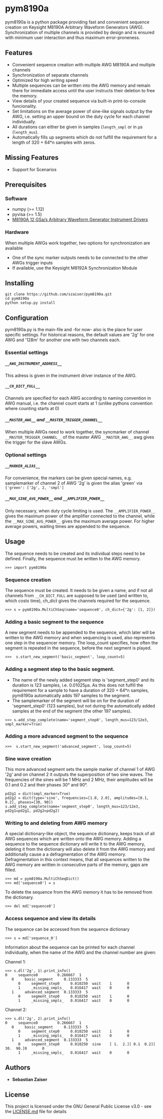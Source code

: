 # pym8190a

pym8190a is a python package providing fast and convenient sequence creation on Keysight M8190A Arbitrary Waveform Generators (AWG). Synchronization of multiple channels is provided by design and is ensured with minimum user interaction and thus maximum error-proneness. 

## Features

* Convenient sequence creation with multiple AWG M8190A and multiple channels
* Synchronization of separate channels 
* Optimized for high writing speed
* Multiple sequences can be written into the AWG memory and remain there for immediate access until the user instructs their deletion to free the memory.
* View details of your created sequence via built-in print-to-console funcionality.
* Set limitations on the average power of sine-like signals output by the AWG, i.e. setting an upper bound on the duty cycle for each channel individually.
* All durations can either be given in samples (`length_smpl` or in µs (`length_mus`).
* Automatically fills up segments which do not fulfill the requirement for a length of  320 + 64*n samples with zeros.

## Missing Features

* Support for Scenarios

## Prerequisites

### Software 

* numpy (>= 1.12) 
* pyvisa (>= 1.5)
* [M8190A 12 GSa/s Arbitrary Waveform Generator Instrument Drivers](https://www.keysight.com/main/software.jspx?ckey=2759704)

### Hardware

When multiple AWGs work together, two options for synchronization are available

* One of the sync marker outputs needs to be connected to the other AWGs trigger inputs
* If available, use the Keysight M8192A Synchronization Module 

## Installing
```
git clone https://github.com/szaiser/pym8190a.git
cd pym8190a
python setup.py install
```

## Configuration

pym8190a.py is the main-file and -for now- also is the place for user specific settings. For historical reasons, the default values are '2g' for one AWG and '128m' for another one with two channels each.

### Essential settings

##### `__AWG_INSTRUMENT_ADDRESS__`

This adress is given in the instrument driver instance of the AWG.

##### `__CH_DICT_FULL__`

Channels are specified for each AWG according to naming convention in AWG manual, i.e. the channel count starts at 1 (unlike pythons convention where counting starts at 0)

##### `__MASTER_AWG__` and `__MASTER_TRIGGER_CHANNEL__`

When multiple AWGs need to work together, the syncmarker of channel `__MASTER_TRIGGER_CHANNEL__` of the master AWG `__MASTER_AWG__` awg gives the trigger for the slave AWGs.  

### Optional settings

##### `__MARKER_ALIAS__`

For convenience, the markers can be given special names, e.g. samplemarker of channel 2 of AWG '2g' is given the alias 'green' via `{'green': ['2g', 2, 'smpl']`

##### `__MAX_SINE_AVG_POWER__` and `__AMPLIFIER_POWER__`

Only necessary, when duty cycle limiting is used. The `__AMPLIFIER_POWER__` gives the maximum power of the amplifier connected to the channel, while the `__MAX_SINE_AVG_POWER__` gives the maximum average power. For higher average powers, waiting times are appended to the sequence.

## Usage

The sequence needs to be created and its individual steps need to be defined. Finally, the sequence must be written to the AWG memory.

`>>> import pym8190a`

### Sequence creation

The sequence must be created. It needs to be given a name, and if not all channels from `__CH_DICT_FULL` are supposed to be used (and written to, which costs time), ch_dict gives the channels required for the sequence.

```
>>> s = pym8190a.MultiChSeq(name='sequence0', ch_dict={'2g': [1, 2]})
```

### Adding a basic segment to the sequence

A new segment needs to be appended to the sequence, which later will be written to the AWG memory and when sequencing is used, also represents one step in the sequencer memory. The loop_count specifies, how often the segment is repeated in the sequence, before the next segment is played.

`>>>  s.start_new_segment('basic_segment', loop_count=5)`

### Adding a segment step to the basic segment.

* The name of the newly added segment step is 'segment_step0' and its duration is 123 samples, i.e. 0.01025µs. As this does not fulfill the requirement for a sample to have a duration of 320 + 64*n samples, pym8190a automatically adds 197 samples to the segment.
* The samplemarker of the segment will be on for the duration of 'segment_step0' (123 samples), but not during the automatically added samples at the end of the segment (the other 197 samples). 

`>>> s.add_step_complete(name='segment_step0', length_mus=123/12e3, smpl_marker=True)`

### Adding a more advanced segment to the sequence

`>>>  s.start_new_segment('advanced_segment', loop_count=5)`

### Sine wave creation

This more advanced segment sets the sample marker of channel 1 of AWG '2g' and on channel 2 it outputs the superposition of two sine waves. The frequencies of the sines will be 1 MHz and 2 MHz, their amplitudes will be 0.1 and 0.2 and their phases 30° and 90°.

```
pd2g1 = dict(smpl_marker=True)
pd2g2 = dict(type='sine', frequencies=[1.0, 2.0], amplitudes=[0.1, 0.2], phases=[30, 90])
s.add_step_complete(name='segment_step0', length_mus=123/12e3, pd2g1=pd2g1, pd2g2=pd2g2)
```

### Writing to and deleting from AWG memory

A special dictionary-like object, the sequence dictionary, keeps track of all AWG sequences which are written onto the AWG memory. Adding a sequence to the sequence dictionary will write it to the AWG memory, deleting it from the dictionary will also delete it from the AWG memory and additionally cause a a defragmentation of the AWG memory. Defragmentation in this context means, that all sequences written to the AWG memory are written in consecutive parts of the memory, gaps are filled.

```
>>> md = pym8190a.MultiChSeqDict()
>>> md['sequence0'] = s
```

To delete the sequence from the AWG memory it has to be removed from the dictionary.

```
>>> del md['sequence0']
``` 
### Access sequence and view its details

The sequence can be accessed from the sequence dictionary

```
>>> s = md['sequence_0']
```

Information about the sequence can be printed for each channel individually, when the name of the AWG and the channel number are given:


Channel 1:
```
>>> s.dl('2g', 1).print_info()
0     sequence0         0.266667  1       
   0     basic_segment     0.133333  5       
      0     segment_step0     0.010250  wait    1       0       
      1     _missing_smpls_   0.016417  wait    0       0       
   1     advanced_segment  0.133333  5       
      0     segment_step0     0.010250  wait    1       0       
      1     _missing_smpls_   0.016417  wait    0       0       
```
Channel 2:
```
>>> s.dl('2g', 2).print_info()
0     sequence0         0.266667  1       
   0     basic_segment     0.133333  5       
      0     segment_step0     0.010250  wait    1       0       
      1     _missing_smpls_   0.016417  wait    0       0       
   1     advanced_segment  0.133333  5       
      0     segment_step0     0.010250  sine    [ 1.  2.][ 0.1  0.2][ 30.  90.]0       0       
      1     _missing_smpls_   0.016417  wait    0       0       
```


## Authors

* **Sebastian Zaiser**

## License

This project is licensed under the GNU General Public License v3.0 - see the [LICENSE.md](LICENSE.md) file for details
